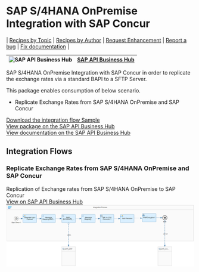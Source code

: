 # SAP S/4HANA OnPremise Integration with SAP Concur

\| [Recipes by Topic](../../readme.md ) \| [Recipes by Author](../../author.md ) \| [Request Enhancement](https://github.com/SAP-samples/cloud-integration-flow/issues/new?assignees=&labels=Recipe%20Fix,enhancement&template=recipe-request.md&title=Improve%20SAP%20S4%20HANA%20OnPremise%20Integration%20with%20SAP%20Concur%20 ) \| [Report a bug](https://github.com/SAP-samples/cloud-integration-flow/issues/new?assignees=&labels=Recipe%20Fix,bug&template=bug_report.md&title=Issue%20with%20SAP%20S4%20HANA%20OnPremise%20Integration%20with%20SAP%20Concur%20 ) \| [Fix documentation](https://github.com/SAP-samples/cloud-integration-flow/issues/new?assignees=&labels=Recipe%20Fix,documentation&template=bug_report.md&title=Docu%20fix%20SAP%20S4%20HANA%20OnPremise%20Integration%20with%20SAP%20Concur%20 ) \|

![SAP API Business Hub](https://github.com/SAPAPIBusinessHub.png?size=50 ) | [SAP API Business Hub](https://api.sap.com/allcommunity) |
----|----|

SAP S/4HANA OnPremise Integration with SAP Concur in order to replicate the exchange rates via a standard BAPI to a SFTP Server.

This package enables consumption of below scenario.

* Replicate Exchange Rates from SAP S/4HANA OnPremise and SAP Concur

[Download the integration flow Sample](SAPS_4HANAOnPremiseIntegrationwithSAPConcur.zip)\
[View package on the SAP API Business Hub](https://api.sap.com/package/S4HANAOnPremiseIntegrationwithSAPConcur/Overview)\
[View documentation on the SAP API Business Hub](https://api.sap.com/package/S4HANAOnPremiseIntegrationwithSAPConcur/documents)
## Integration Flows

### Replicate Exchange Rates from SAP S/4HANA OnPremise and SAP Concur
Replication of Exchange rates from SAP S/4HANA OnPremise to SAP Concur\
[View on SAP API Business Hub](https://api.sap.com/integrationflow/Replicate_Exchange_Rates_from_SAP_S4_OnPremise_and_SAP_Concur)
![Replicate Exchange Rates from SAP S4 HANA OnPremise and SAP Concur](Replicate-Exchange-Rates-from-SAP-S4-OnPremise-and-SAP-Concur.png)
